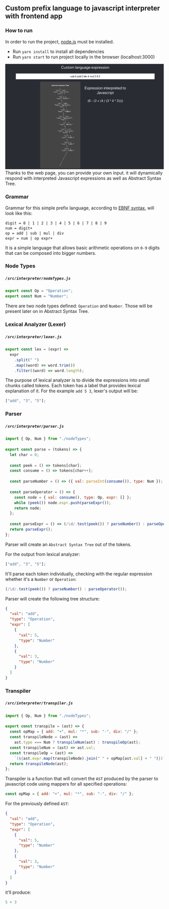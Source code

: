 ## Custom prefix language to javascript interpreter with frontend app

### How to run

In order to run the project, [node.js](https://nodejs.org/en/) must be installed.

- Run `yarn install` to install all dependencies
- Run `yarn start` to run project locally in the browser (localhost:3000)

![img](public/app.png)
Thanks to the web page, you can provide your own input. it will dynamically respond with interpreted Javascript expressions as well as Abstract Syntax Tree.

### Grammar

Grammar for this simple prefix language, according to [EBNF syntax](https://en.wikipedia.org/wiki/Extended_Backus%E2%80%93Naur_form), will look like this:

```
digit = 0 | 1 | 2 | 3 | 4 | 5 | 6 | 7 | 8 | 9
num = digit+
op = add | sub | mul | div
expr = num | op expr+
```

It is a simple language that allows basic arithmetic operations on `0-9` digits that can be composed into bigger numbers.

### Node Types

##### `/src/interpreter/nodeTypes.js`

```js
export const Op = "Operation";
export const Num = "Number";
```

There are two node types defined: `Operation` and `Number`. Those will be present later on in Abstract Syntax Tree.

### Lexical Analyzer (Lexer)

##### `/src/interpreter/lexer.js`

```js
export const lex = (expr) =>
  expr
    .split(" ")
    .map((word) => word.trim())
    .filter((word) => word.length);
```

The purpose of lexical analyzer is to divide the expressions into small chunks called tokens. Each token has a label that provides lexical explanation of it.
For the example `add 5 3`, lexer's output will be:

```js
["add", "3", "5"];
```

### Parser

##### `/src/interpreter/parser.js`

```js
import { Op, Num } from "./nodeTypes";

export const parse = (tokens) => {
  let char = 0;

  const peek = () => tokens[char];
  const consume = () => tokens[char++];

  const parseNumber = () => ({ val: parseInt(consume()), type: Num });

  const parseOperator = () => {
    const node = { val: consume(), type: Op, expr: [] };
    while (peek()) node.expr.push(parseExpr());
    return node;
  };

  const parseExpr = () => (/\d/.test(peek()) ? parseNumber() : parseOperator());
  return parseExpr();
};
```

Parser will create an `Abstract Syntax Tree` out of the tokens.

For the output from lexical analyzer:

```js
["add", "3", "5"];
```
It'll parse each token individually, checking with the regular expression whether it's a `Number` or `Operation`:
```js
(/\d/.test(peek()) ? parseNumber() : parseOperator());
```

Parser will create the following tree structure:

```json
{
  "val": "add",
  "type": "Operation",
  "expr": [
    {
      "val": 5,
      "type": "Number"
    },
    {
      "val": 3,
      "type": "Number"
    }
  ]
}
```

### Transpiler

##### `/src/interpreter/transpiler.js`

```js
import { Op, Num } from "./nodeTypes";

export const transpile = (ast) => {
  const opMap = { add: "+", mul: "*", sub: "-", div: "/" };
  const transpileNode = (ast) =>
    ast.type === Num ? transpileNum(ast) : transpileOp(ast);
  const transpileNum = (ast) => ast.val;
  const transpileOp = (ast) =>
    `(${ast.expr.map(transpileNode).join(" " + opMap[ast.val] + " ")})`;
  return transpileNode(ast);
};
```

Transpiler is a function that will convert the `AST` produced by the parser to javascript code using mappers for all specified operations:

```js
const opMap = { add: "+", mul: "*", sub: "-", div: "/" };
```

For the previously defined `AST`:

```json
{
  "val": "add",
  "type": "Operation",
  "expr": [
    {
      "val": 5,
      "type": "Number"
    },
    {
      "val": 3,
      "type": "Number"
    }
  ]
}
```

it'll produce:

```js
5 + 3
```